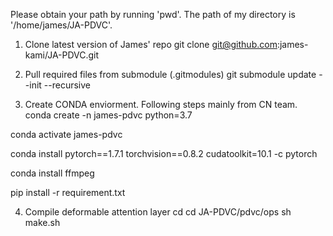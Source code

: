 Please obtain your path by running 'pwd'.
The path of my directory is '/home/james/JA-PDVC'.

1. Clone latest version of James' repo
git clone git@github.com:james-kami/JA-PDVC.git

2. Pull required files from submodule (.gitmodules)
git submodule update --init --recursive

3. Create CONDA enviorment. Following steps mainly from CN team.
conda create -n james-pdvc python=3.7

conda activate james-pdvc

conda install pytorch==1.7.1 torchvision==0.8.2 cudatoolkit=10.1 -c pytorch

conda install ffmpeg

pip install -r requirement.txt


4. Compile deformable attention layer
cd
cd JA-PDVC/pdvc/ops
sh make.sh
